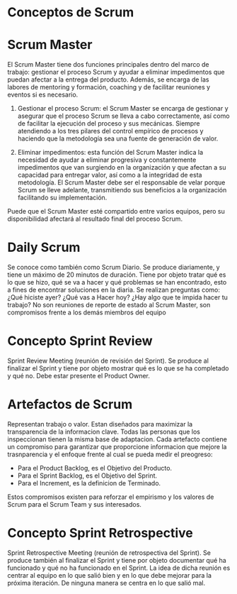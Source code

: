 # Conceptos de Scrum


# Scrum Master
El Scrum Master tiene dos funciones principales dentro del marco de trabajo: gestionar el proceso Scrum y ayudar a eliminar impedimentos que puedan afectar a la entrega del producto. Además, se encarga de las labores de mentoring y formación, coaching y de facilitar reuniones y eventos si es necesario.

1.    Gestionar el proceso Scrum: el Scrum Master se encarga de gestionar y asegurar que el proceso Scrum se lleva a cabo correctamente, así como de facilitar la ejecución del proceso y sus mecánicas. Siempre atendiendo a los tres pilares del control empírico de procesos y haciendo que la metodología sea una fuente de generación de valor.

2.    Eliminar impedimentos: esta función del Scrum Master indica la necesidad de ayudar a eliminar progresiva y constantemente impedimentos que van surgiendo en la organización y que afectan a su capacidad para entregar valor, así como a la integridad de esta metodología. El Scrum Master debe ser el responsable de velar porque Scrum se lleve adelante, transmitiendo sus beneficios a la organización facilitando su implementación.

Puede que el Scrum Master esté compartido entre varios equipos, pero su disponibilidad afectará al resultado final del proceso Scrum.

# Daily Scrum

Se conoce como también como Scrum Diario. Se produce diariamente, y tiene un máximo de 20 minutos de duración. Tiene por objeto tratar qué es lo que se hizo, qué se va a hacer y qué problemas se han encontrado, esto a fines de encontrar soluciones en la diaria. Se realizan preguntas como: ¿Qué hiciste ayer? ¿Qué vas a Hacer hoy? ¿Hay algo que te impida hacer tu trabajo?
No son reuniones de reporte de estado al Scrum Master, son compromisos frente a los demás miembros del equipo

# Concepto Sprint Review 

Sprint Review Meeting (reunión de revisión del Sprint). Se produce al finalizar el Sprint y tiene por objeto mostrar qué es lo que se ha completado y qué no. Debe estar presente el Product Owner.

# Artefactos de Scrum 

Representan trabajo o valor. Estan diseñados para maximizar la transparencia de la informacion clave. Todas las personas que los inspeccionan tienen la misma base de adaptacion.
Cada artefacto contiene un compromiso para garantizar que proporcione informacion que mejore la trasnparencia y el enfoque frente al cual se pueda medir el preogreso:

- Para el Product Backlog, es el Objetivo del Producto.
- Para el Sprint Backlog, es el Objetivo del Sprint.
- Para el Increment, es la definicion de Terminado.

Estos compromisos existen para reforzar el empirismo y los valores de Scrum para el Scrum Team y sus interesados.
# Concepto Sprint Retrospective

Sprint Retrospective Meeting (reunión de retrospectiva del Sprint). Se produce también al finalizar el Sprint y tiene por objeto documentar qué ha funcionado y qué no ha funcionado en el Sprint. La idea de dicha reunión es centrar al equipo en lo que salió bien y en lo que debe mejorar para la próxima iteración. De ninguna manera se centra en lo que salió mal.
